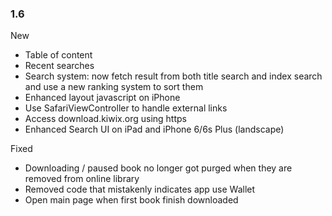 ### 1.6
New

- Table of content
- Recent searches
- Search system: now fetch result from both title search and index search and use a new ranking system to sort them
- Enhanced layout javascript on iPhone
- Use SafariViewController to handle external links
- Access download.kiwix.org using https
- Enhanced Search UI on iPad and iPhone 6/6s Plus (landscape)

Fixed

- Downloading / paused book no longer got purged when they are removed from online library
- Removed code that mistakenly indicates app use Wallet
- Open main page when first book finish downloaded
